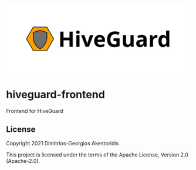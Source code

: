 <img src="hiveguard-header.png">

# hiveguard-frontend

Frontend for HiveGuard


## License

Copyright 2021 Dimitrios-Georgios Akestoridis

This project is licensed under the terms of the Apache License, Version 2.0 (Apache-2.0).
